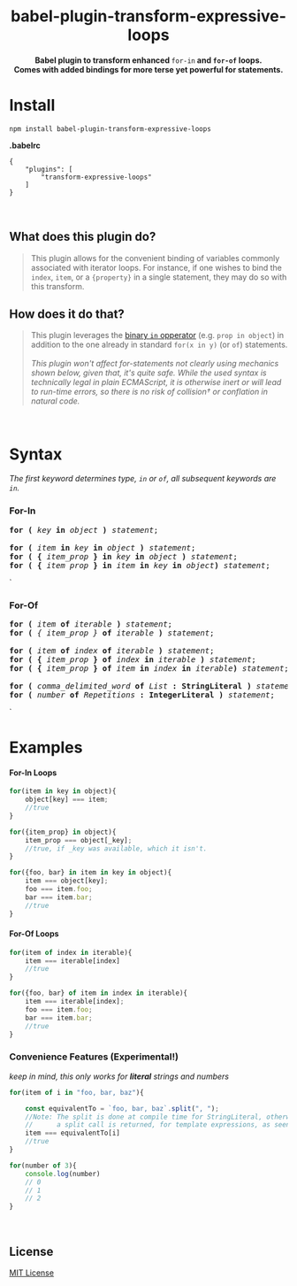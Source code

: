 <h1 align="center">babel-plugin-transform-expressive-loops</h1>

<h4 align="center">
  Babel plugin to transform enhanced <code style="font-weight:100">for-in</code> and <code>for-of</code> loops.<br/>Comes with added bindings for more terse yet powerful for statements.
</h4>

# Install

```
npm install babel-plugin-transform-expressive-loops
```

**.babelrc**

```
{
    "plugins": [
        "transform-expressive-loops"
    ]
}
```
<br/>

## What does this plugin do?

> This plugin allows for the convenient binding of variables commonly associated with iterator loops. For instance, if one wishes to bind the `index`, `item`, or a `{property}` in a single statement, they may do so with this transform.

## How does it do that?
> This plugin leverages the [binary `in` opperator](https://developer.mozilla.org/en-US/docs/Web/JavaScript/Reference/Operators/in) (e.g. `prop in object`) in addition to the one already in standard `for(x in y)` (or `of`) statements. <br/><br/> *This plugin won't affect for-statements not clearly using mechanics shown below, given that, it's quite safe. While the used syntax is technically legal in plain ECMAScript, it is otherwise inert or will lead to run-time errors, so there is no risk of collision† or conflation in natural code.*
<br/>

# Syntax

*The first keyword determines type, `in` or `of`, all subsequent keywords are `in`.*

### For-In
<pre>
<b>for ( </b><i>key</i><b> in </b><i>object</i><b> ) </b><i>statement</i>;

<b>for ( </b><i>item</i><b> in </b><i>key</i><b> in </b><i>object</i><b> ) </b><i>statement</i>;
<b>for ( { </b><i>item_prop</i><b> } in </b><i>key</i><b> in </b><i>object</i><b> ) </b><i>statement</i>;
<b>for ( { </b><i>item_prop</i><b> } in </b><i>item</i><b> in </b><i>key</i><b> in </b><i>object</i><b>) </b><i>statement</i>;
</pre>`

### For-Of
<pre>
<b>for ( </b><i>item</i><b> of </b><I>iterable</i><b> ) </b><i>statement</i>;
<b>for ( </b><i>{ item_prop }</i><b> of </b><i>iterable</i><b> ) </b><i>statement</i>;

<b>for ( </b><i>item</i><b> of </b><i>index</i><b> of </b><i>iterable</i><b> ) </b><i>statement</i>;
<b>for ( { </b><i>item_prop</i><b> } of </b><i>index</i><b> in </b><i>iterable</i><b> ) </b><i>statement</i>;
<b>for ( { </b><i>item_prop</i><b> } of </b><i>item</i><b> in </b><i>index</i><b> in </b><I>iterable</i><b>) </b><i>statement</I>;

<b>for ( </b><i>comma_delimited_word</i><b> of </b><i>List</i><b> : StringLiteral ) </b><i>statement</i>;
<b>for ( </b><I>number</i><b> of </b><i>Repetitions</i><b> : IntegerLiteral ) </b><i>statement</i>;
</pre>`

<br/>

# Examples

#### For-In Loops
```js
for(item in key in object){
    object[key] === item;
    //true
}

for({item_prop} in object){
    item_prop === object[_key];
    //true, if _key was available, which it isn't.
}

for({foo, bar} in item in key in object){
    item === object[key];
    foo === item.foo;
    bar === item.bar;
    //true
}
```

#### For-Of Loops
```js
for(item of index in iterable){
    item === iterable[index]
    //true
}

for({foo, bar} of item in index in iterable){
    item === iterable[index];
    foo === item.foo;
    bar === item.bar;
    //true
}

```

### Convenience Features (Experimental!)
_keep in mind, this only works for **literal** strings and numbers_
```js
for(item of i in "foo, bar, baz"){

    const equivalentTo = `foo, bar, baz`.split(", ");
    //Note: The split is done at compile time for StringLiteral, otherwise
    //      a split call is returned, for template expressions, as seen here.
    item === equivalentTo[i]
    //true
}

for(number of 3){
    console.log(number)
    // 0
    // 1
    // 2
}

```

<br/>

## License

[MIT License](http://opensource.org/licenses/MIT)